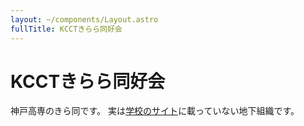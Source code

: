 ```yaml
---
layout: ~/components/Layout.astro
fullTitle: KCCTきらら同好会
---
```


# KCCTきらら同好会

神戸高専のきら同です。
実は[学校のサイト](https://www.kobe-kosen.ac.jp/campus_life/club/association/)に載っていない地下組織です。
